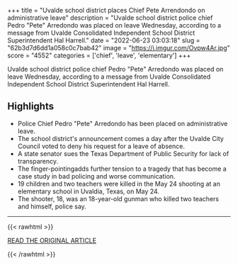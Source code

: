 +++
title = "Uvalde school district places Chief Pete Arrendondo on administrative leave"
description = "Uvalde school district police chief Pedro \"Pete\" Arredondo was placed on leave Wednesday, according to a message from Uvalde Consolidated Independent School District Superintendent Hal Harrell."
date = "2022-06-23 03:03:18"
slug = "62b3d7d6dd1a058c0c7bab42"
image = "https://i.imgur.com/Ovpw4Ar.jpg"
score = "4552"
categories = ['chief', 'leave', 'elementary']
+++

Uvalde school district police chief Pedro \"Pete\" Arredondo was placed on leave Wednesday, according to a message from Uvalde Consolidated Independent School District Superintendent Hal Harrell.

## Highlights

- Police Chief Pedro "Pete" Arredondo has been placed on administrative leave.
- The school district's announcement comes a day after the Uvalde City Council voted to deny his request for a leave of absence.
- A state senator sues the Texas Department of Public Security for lack of transparency.
- The finger-pointingadds further tension to a tragedy that has become a case study in bad policing and worse communication.
- 19 children and two teachers were killed in the May 24 shooting at an elementary school in Uvaldia, Texas, on May 24.
- The shooter, 18, was an 18-year-old gunman who killed two teachers and himself, police say.

---

{{< rawhtml >}}
  <p class="article-category">
    <a target="_blank" href="https://www.cnn.com/2022/06/22/us/uvalde-texas-elementary-school-shooting-officials-wednesday/index.html">READ THE ORIGINAL ARTICLE</a>
  </p>
{{< /rawhtml >}}
